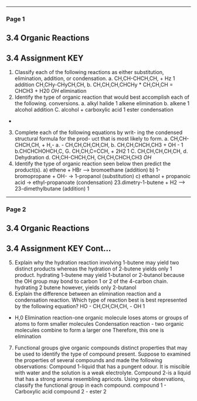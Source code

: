 

---

### Page 1

## 3.4 Organic Reactions
## 3.4 Assignment KEY
1. Classify each of the following reactions as either
substitution, elimination, addition, or condensation.
a. CH,CH-CHCH,CH, + Hz 1
addition
CH,CHy-CHyCH,CH,
b.
CH,CH,CH,CHCHy * CH,CH,CH = CHCH3 + H20
$OH$
elimination
2. Identify the type of organic reaction that would
best accomplish each of the following. conversions.
a. alkyl halide 1 alkene elimination
b. alkene 1 alcohol addition
C. alcohol + carboxylic acid 1 ester condensation
-
3. Complete each of the following equations by writ-
ing the condensed structural formula for the prod-
uct that is most likely to form.
a. CH,CH-CHCH,CH, + H,-
a. - CH,CH,CH,CH,CH,
b. CH,CH,CHCH,CH3 + OH - 1 b.CHCHCHOHCH,C,
G. CH,CH,C=CCH, + 2H2 1
C. CH,CH,CH,CH,CH,
d.
Dehydration d. CH,CH-CHCH,CH,
CH,CH,CHCH,CH3
$OH$
4. Identify the type of organic reaction seen below then predict the product(s).
a) ethene + HBr --> bromoethane (addition)
b) 1-bromopropane + OH- -> 1-propanol (substitution)
c) ethanol + propanoic acid -> ethyl-propanoate (condensation)
23.dimetry-1-butene + H2 --> 23-dimethylbutane (addition)
1


---

### Page 2

## 3.4 Organic Reactions
## 3.4 Assignment KEY Cont...
5. Explain why the hydration reaction involving 1-butene may yield two
distinct products whereas the hydration of 2-butene yields only 1 product.
hydrating 1-butene may yield 1-butanol or 2-butanol because the OH
group may bond to carbon 1 or 2 of the 4-carbon chain. hydrating 2
butene however, yields only 2-butanol
6. Explain the difference between an elimination reaction and a
condensation reaction. Which type of reaction best is best represented by
the following equation?
HO - CH,CH,CH,CH, - OH 1
+ H,0
Elimination reaction-one organic molecule loses atoms or groups of atoms
to form smaller molecules
Condensation reaction - two organic molecules combine to form a larger
one
Therefore, this one is elimination
7. Functional groups give organic compounds distinct properties that may
be used to identify the type of compound present. Suppose to examined
the properties of several compounds and made the following observations:
Compound 1-liquid that has a pungent odour. It is miscible with water and
the solution is a weak electrolyte.
Compound 2-is a liquid that has a strong aroma resembling apricots.
Using your observations, classify the functional group in each compound.
compound 1 - Carboxylic acid
compound 2 - ester
2